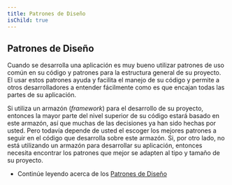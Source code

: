```yaml
---
title: Patrones de Diseño
isChild: true
---
```


## Patrones de Diseño

Cuando se desarrolla una aplicación es muy bueno utilizar patrones de uso común en su código y patrones para la estructura general de su proyecto. El usar estos patrones ayuda y facilita el manejo de su código y permite a otros desarrolladores a entender fácilmente como es que encajan todas las partes de su aplicación.

Si utiliza un armazón (*framework*) para el desarrollo de su proyecto, entonces la mayor parte del nivel superior de su código estará basado en este armazón, así que muchas de las decisiones ya han sido hechas por usted. Pero todavía depende de usted el escoger los mejores patrones a seguir en el código que desarrolla sobre este armazón. Si, por otro lado, no está utilizando un armazón para desarrollar su aplicación, entonces necesita encontrar los patrones que mejor se adapten al tipo y tamaño de su proyecto.

* Continúe leyendo acerca de los [Patrones de Diseño](/pages/Design-Patterns.html)
